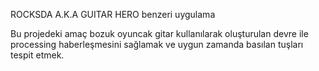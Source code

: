 ROCKSDA A.K.A GUITAR HERO benzeri uygulama

Bu projedeki amaç bozuk oyuncak gitar kullanılarak oluşturulan devre ile processing haberleşmesini sağlamak ve 
uygun zamanda basılan tuşları tespit etmek.
